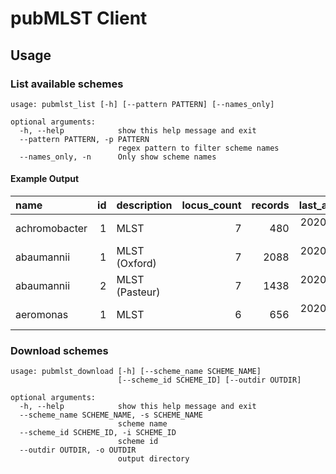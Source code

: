 # pubMLST Client

## Usage

### List available schemes

```
usage: pubmlst_list [-h] [--pattern PATTERN] [--names_only]

optional arguments:
  -h, --help            show this help message and exit
  --pattern PATTERN, -p PATTERN
                        regex pattern to filter scheme names
  --names_only, -n      Only show scheme names
```

#### Example Output

| name          | id |    description | locus_count | records | last_added | last_updated |
|:------------- | --:|:-------------- | -----------:| -------:| ----------:| ------------:|
| achromobacter |  1 | MLST           |           7 |     480 | 2020-02-20 |   2020-02-20 |
| abaumannii    |  1 | MLST (Oxford)  |           7 |    2088 | 2020-02-07 |   2020-02-07 |
| abaumannii    |  2 | MLST (Pasteur) |           7 |    1438 | 2020-02-18 |   2020-02-18 |
| aeromonas     |  1 | MLST           |           6 |     656 | 2020-01-07 |   2020-01-08 |


### Download schemes

```
usage: pubmlst_download [-h] [--scheme_name SCHEME_NAME]
                        [--scheme_id SCHEME_ID] [--outdir OUTDIR]

optional arguments:
  -h, --help            show this help message and exit
  --scheme_name SCHEME_NAME, -s SCHEME_NAME
                        scheme name
  --scheme_id SCHEME_ID, -i SCHEME_ID
                        scheme id
  --outdir OUTDIR, -o OUTDIR
                        output directory
```
